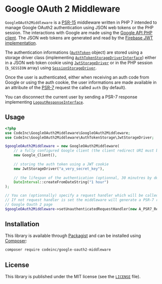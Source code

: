# Google OAuth 2 Middleware

`GoogleOAuth2Middleware` is a [PSR-15](https://www.php-fig.org/psr/psr-15/) middleware written in PHP 7 intended to manage Google OAuth2 authentication using JSON web tokens or the PHP session. The interactions with Google are made using the [Google API PHP client](https://github.com/google/google-api-php-client). The JSON web tokens are generated and read by the [Firebase JWT implementation](https://github.com/firebase/php-jwt).

The authentication informations ([`AuthToken`](src/AuthToken.php) object) are stored using a storage driver class (implementing [`AuthTokenStorageDriverInterface`](src/AuthTokenStorage/AuthTokenStorageDriverInterface.php)) either in a JSON web token cookie using [`JwtStorageDriver`](src/AuthTokenStorage/JwtStorageDriver.php) or in the PHP session (`$_SESSION` array) using [`SessionStorageDriver`](src/AuthTokenStorage/SessionStorageDriver.php).  

Once the user is authenticated, either when receiving an auth code from Google or using the auth cookie, the user informations are made available in an attribute of the [PSR-7](https://www.php-fig.org/psr/psr-7/) request the called `auth` (by default).

You can disconnect the current user by sending a PSR-7 response implementing [`LogoutResponseInterface`](src/Responses/LogoutResponseInterface.php).


## Usage

```php
<?php
use CodeInc\GoogleOAuth2Middleware\GoogleOAuth2Middleware;
use CodeInc\GoogleOAuth2Middleware\AuthTokenStorage\JwtStorageDriver;

$googleOAuth2Middleware = new GoogleOAuth2Middleware(
    // a fully configured Google client (the client redirect URI must be set)
    new Google_Client(), 
    
    // storing the auth token using a JWT cookie
    new JwtStorageDriver("a_very_secret_key"), 
    
    // the lifespan of the authentication (optionnal, 30 minutres by default)
    DateInterval::createFromDateString("1 hour") 
);

// You can (optionnally) specify a request handler which will be called for unauthenticated requests.
// If not request handler is set the middleware will generate a PSR-7 redirect response toward the
// Google Oauth 2 page
$googleOAuth2Middleware->setUnauthenticatedRequestHandler(new A_PSR7_Request_Handler());
```


## Installation

This library is available through [Packagist](https://packagist.org/packages/codeinc/google-oauth2-middleware) and can be installed using [Composer](https://getcomposer.org/): 

```bash
composer require codeinc/google-oauth2-middleware
```


## License 
This library is published under the MIT license (see the [`LICENSE`](LICENSE) file).


